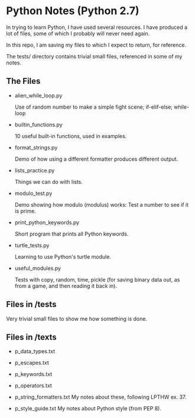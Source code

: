 Python Notes (Python 2.7)
=========================

In trying to learn Python, I have used several resources. I have produced a lot of files, some of which I probably will never need again.

In this repo, I am saving my files to which I expect to return, for reference.

The tests/ directory contains trivial small files, referenced in some of my notes.

## The Files

* alien_while_loop.py

  Use of random number to make a simple fight scene; if-elif-else; while-loop

* builtin_functions.py

  10 useful built-in functions, used in examples.

* format_strings.py

  Demo of how using a different formatter produces different output.

* lists_practice.py

  Things we can do with lists.

* modulo_test.py

  Demo showing how modulo (modulus) works: Test a number to see if it is prime.

* print_python_keywords.py

  Short program that prints all Python keywords.

* turtle_tests.py

  Learning to use Python's turtle module.

* useful_modules.py

  Tests with copy, random, time, pickle (for saving binary data out, as from a game, and then reading it back in).

## Files in /tests

Very trivial small files to show me how something is done.

## Files in /texts

* p_data_types.txt 
* p_escapes.txt 
* p_keywords.txt 
* p_operators.txt 
* p_string_formatters.txt 
  My notes about these, following LPTHW ex. 37.

* p_style_guide.txt
  My notes about Python style (from PEP 8).

